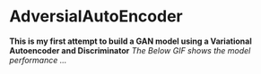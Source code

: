 # AdversialAutoEncoder

<strong>This is my first attempt to build a GAN model using a Variational Autoencoder and Discriminator</strong>
<i>The Below GIF shows the model performance ...</i>

